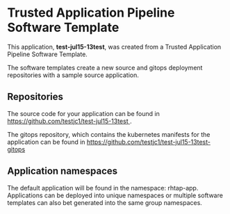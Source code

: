 # Trusted Application Pipeline Software Template

This application, **test-jul15-13test**, was created from a Trusted Application Pipeline Software Template.

The software templates create a new source and gitops deployment repositories with a sample source application. 

## Repositories

The source code for your application can be found in [https://github.com/testjc1/test-jul15-13test ](https://github.com/testjc1/test-jul15-13test ).
 
The gitops repository, which contains the kubernetes manifests for the application can be found in 
[https://github.com/testjc1/test-jul15-13test-gitops ](https://github.com/testjc1/test-jul15-13test-gitops ) 

## Application namespaces 

The default application will be found in the namespace: rhtap-app. Applications can be deployed into unique namespaces or multiple software templates can also bet generated into the same group namespaces.  